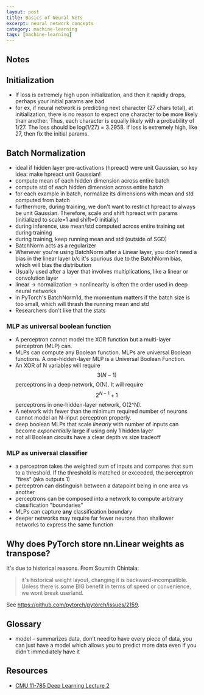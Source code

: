```yaml
---
layout: post
title: Basics of Neural Nets
excerpt: neural network concepts
category: machine-learning
tags: [machine-learning]
---
```


## Notes

## Initialization
* If loss is extremely high upon initialization, and then it rapidly drops, perhaps your initial params are bad
* for ex, if neural network is predicting next character (27 chars total), at initialization, there is no reason to expect one character to be more likely than another. Thus, each character is equally likely with a probability of 1/27. The loss should be log(1/27) = 3.2958. If loss is extremely high, like 27, then fix the initial params.

## Batch Normalization
* ideal if hidden layer pre-activations (hpreact) were unit Gaussian, so key idea: make hpreact unit Gaussian!
* compute mean of each hidden dimension across entire batch
* compute std of each hidden dimension across entire batch
* for each example in batch, normalize its dimensions with mean and std computed from batch
* furthermore, during training, we don't want to restrict hpreact to always be unit Gaussian. Therefore, scale and shift hpreact with params (initialized to scale=1 and shift=0 initially)
* during inference, use mean/std computed across entire training set during training
* during training, keep running mean and std (outside of SGD)
* BatchNorm acts as a regularizer
* Whenever you're using BatchNorm after a Linear layer, you don't need a bias in the linear layer b/c it's spurious due to the BatchNorm bias, which will bias the distribution
* Usually used after a layer that involves multiplications, like a linear or convolution layer
* linear -> normalization -> nonlinearity is often the order used in deep neural networks
* in PyTorch's BatchNorm1d, the momentum matters if the batch size is too small, which will thrash the running mean and std
* Researchers don't like that the stats 

### MLP as universal boolean function
* A perceptron cannot model the XOR function but a multi-layer perceptron (MLP) can.
* MLPs can compute any Boolean function. MLPs are universal Boolean functions. A one-hidden-layer MLP is a Universal Boolean Function.
* An XOR of N variables will require $$3(N-1)$$ perceptrons in a deep network, O(N). It will require $$2^{N-1}+1$$ perceptrons in one-hidden-layer network, O(2^N).
* A network with fewer than the minimum required number of neurons cannot model an N-input perceptron properly.
* deep boolean MLPs that scale *linearly* with number of inputs can become *exponentially* large if using only 1 hidden layer
* not all Boolean circuits have a clear depth vs size tradeoff

### MLP as universal classifier
* a perceptron takes the weighted sum of inputs and compares that sum to a threshold. If the threshold is matched or exceeded, the perceptron "fires" (aka outputs 1)
* perceptron can distinguish between a datapoint being in one area vs another
* perceptrons can be composed into a network to compute arbitrary classification "boundaries"
* MLPs can capture **any** classification boundary
* deeper networks may require far fewer neurons than shallower networks to express the same function

## Why does PyTorch store nn.Linear weights as transpose?
It's due to historical reasons. From Soumith Chintala:
> it's historical weight layout, changing it is backward-incompatible. Unless there is some BIG benefit in terms of speed or convenience, we wont break userland.

See https://github.com/pytorch/pytorch/issues/2159.

## Glossary
* model – summarizes data, don't need to have every piece of data, you can just have a model which allows you to predict more data even if you didn't immediately have it

## Resources
* [CMU 11-785 Deep Learning Lecture 2](https://deeplearning.cs.cmu.edu/S23/document/slides/lec2.universal.pdf)